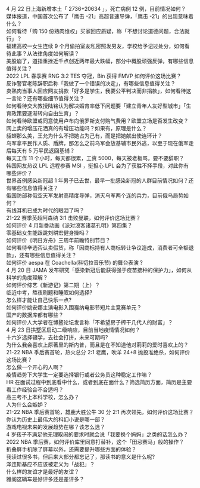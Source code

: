 4 月 22 日上海新增本土「 2736+20634 」，死亡病例 12 例，目前情况如何？  
媒体报道，中国首次公布了「鹰击 -21」高超音速导弹，「鹰击 -21」的出现意味着什么？  
如何看待「购 150 份熟肉维权」买家回应质疑，称「不想讨论道德问题，合法就行」？  
福建高校一女生连续 9 个月偷拍室友私密照发男友，学校给予记过处分，如何看待此事？从法律角度如何解读？  
美股崩了，道指重挫近千点创近两年最大跌幅，部分中概股顽强反弹，有哪些信息值得关注？  
2022 LPL 春季赛 RNG 3:2 TES 夺冠，Bin 获得 FMVP 如何评价这场比赛？  
反诈警官老陈辞职后称「我做了一个错误的决定」，有哪些信息值得关注？  
卖熟肉当事人回应网友捐款「好多是学生，我要公平判决而非捐款」，如何看待这一言论？还有哪些细节值得关注？  
如何看待交大教授陆铭认为解决婚育率低下问题要「建立青年人友好型城市」「生育政策要逐渐转向自由生育」？  
如何看待欧盟或同意使用卢布向俄罗斯支付购气费用？欧盟立场是否发生改变？  
网上卖的增压花洒真的有增压功能吗？如果有，原理是什么？  
貂蝉那么美，王允为什么不把她占为己有，而是把她献出使连环计？  
乌军拿平民作人质、盾牌，那怎么之前乌军会放基辅市民外逃，以至于现在俄军走后每天有 5 万平民返回基辅？  
每天工作 11 个小时，每天都很累，工资 5000，每天被老板骂，要不要辞职？  
韩国网友热议 LPL 远程参赛 MSI ，挺担心 LPL 会为了获胜不择手段，对此你有哪些评价？  
世界首例感染新冠超 1 年男子已去世，最早一批感染新冠的人群目前情况如何？还有哪些信息值得关注？  
俄国防部称俄空天军发射高精度导弹，消灭乌军两个连的兵力，目前俄乌局势如何？  
有线耳机已成为时代的眼泪了吗？  
21-22 赛季英超阿森纳 3:1 击败曼联，如何评价这场比赛？  
如何评价 4 月新番动画《派对浪客诸葛孔明》第四集？  
零基础女生能跟跳刘畊宏健身操吗？  
如何评价《明日方舟》三周年前瞻特别节目？  
如何看待辛选否认卖假货，称「因商标持有人商标转让争议造成，消费者可全额退款」，还有哪些信息值得关注？  
如何评价 aespa 在 Coachella(科切拉音乐节) 的舞台表演 ?  
4 月 20 日 JAMA 发布研究「感染新冠后能获得强于疫苗接种的保护力」，如何从科学的角度理解？  
如何评价综艺《新游记》第二期（上）？  
临近中考，熬夜刷题和睡眠如何选择?  
怎么样才能让自己快乐一点?  
如何评价姚安娜主演电影入围戛纳电影节短片主竞赛单元？  
国产的数据库都有哪些？  
如何评价人大学者在博鳌论坛发言称「不希望房子榨干几代人的财富」？  
4 月 23 日拱墅区启动二级响应，目前当地疫情情况如何？  
十六岁选择辍学，去社会打拼，未来可期吗?  
为什么我会喜欢上原著里的斯内普，而且是在不知道他对莉莉的爱时喜欢上的？  
21-22 NBA 季后赛首轮，热火总分 2:1 老鹰，吹羊 24+8 抛投准绝杀，如何评价这场比赛？  
怎么做一个开心的人啊？  
疫情趋势下大学生一定要选择银行或者公务员这种稳定工作嘛？  
HR 在面试过程中到底看中什么，或者到底在面什么？筛选简历方面，简历是主要看工作经验合不合适吗？  
高三考不上本科学校，怎么办？  
人为什么会嫉妒？  
21-22 NBA 季后赛首轮，雄鹿大胜公牛 30 分 2:1 再次领先，如何评价这场比赛？  
你认为历史上最伟大的科幻小说是哪一部？  
游戏电视未来的发展趋势在哪？该怎么选？  
4 岁孩子不满足他无理取闹的要求时就会说「我要换个妈妈」之类的话怎么办？  
2022 NBA 季后赛，如何评价库里同意打替补，这个「田忌赛马」般的操作？  
折叠屏手机除了屏幕以外，还需要提升哪些方面的体验？  
我读过很多书，但后来大部分都忘记了，那读书的意义是什么呢?  
泽连斯基应不应该被定义为「战犯」？  
什么样的友谊才是最好的友谊？  
雅阁这辆车是好评多还是差评多？  
